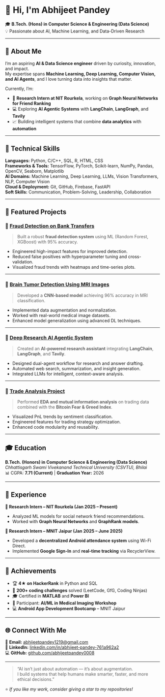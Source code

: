 # 👋 Hi, I'm Abhijeet Pandey  

🎓 **B.Tech. (Hons) in Computer Science & Engineering (Data Science)**  
💡 Passionate about AI, Machine Learning, and Data-Driven Research  

---

## 🚀 About Me
I’m an aspiring **AI & Data Science engineer** driven by curiosity, innovation, and impact.  
My expertise spans **Machine Learning, Deep Learning, Computer Vision, and AI Agents**, and I love turning data into insights that matter.  

Currently, I’m:
- 🔬 **Research Intern at NIT Rourkela**, working on **Graph Neural Networks for Friend Ranking**
- 💻 Exploring **AI Agentic Systems** with **LangChain**, **LangGraph**, and **Tavily**
- 📈 Building intelligent systems that combine **data analytics** with **automation**

---

## 🧠 Technical Skills

**Languages:** Python, C/C++, SQL, R, HTML, CSS  
**Frameworks & Tools:** TensorFlow, PyTorch, Scikit-learn, NumPy, Pandas, OpenCV, Seaborn, Matplotlib  
**AI Domains:** Machine Learning, Deep Learning, LLMs, Vision Transformers, NLP, Computer Vision  
**Cloud & Deployment:** Git, GitHub, Firebase, FastAPI  
**Soft Skills:** Communication, Problem-Solving, Leadership, Collaboration  

---

## 🧩 Featured Projects

### 🔹 [Fraud Detection on Bank Transfers](https://github.com/abhijeetpandey0008)
> Built a robust **fraud detection system** using ML (Random Forest, XGBoost) with 95% accuracy.  
- Engineered high-impact features for improved detection.  
- Reduced false positives with hyperparameter tuning and cross-validation.  
- Visualized fraud trends with heatmaps and time-series plots.

---

### 🔹 [Brain Tumor Detection Using MRI Images](https://github.com/abhijeetpandey0008)
> Developed a **CNN-based model** achieving 96% accuracy in MRI classification.  
- Implemented data augmentation and normalization.  
- Worked with real-world medical image datasets.  
- Enhanced model generalization using advanced DL techniques.

---

### 🔹 [Deep Research AI Agentic System](https://github.com/abhijeetpandey0008)
> Created an **AI-powered research assistant** integrating **LangChain**, **LangGraph**, and **Tavily**.  
- Designed dual-agent workflow for research and answer drafting.  
- Automated web search, summarization, and insight generation.  
- Integrated LLMs for intelligent, context-aware analysis.

---

### 🔹 [Trade Analysis Project](https://github.com/abhijeetpandey0008/Trade_Analysis)
> Performed **EDA and mutual information analysis** on trading data combined with the **Bitcoin Fear & Greed Index**.  
- Visualized PnL trends by sentiment classification.  
- Engineered features for trading strategy optimization.  
- Enhanced code modularity and reusability.

---

## 🎓 Education
**B.Tech. (Honors) in Computer Science & Engineering (Data Science)**  
*Chhattisgarh Swami Vivekanand Technical University (CSVTU), Bhilai*  
📊 CGPA: **7.71 (Current)** | **Graduation Year:** 2026  

---

## 🏅 Experience

**🔹 Research Intern – NIT Rourkela (Jan 2025 – Present)**  
- Analyzed ML models for social network friend recommendations.  
- Worked with **Graph Neural Networks** and **GraphRank models**.

**🔹 Research Intern – MNIT Jaipur (Jan 2025 – June 2025)**  
- Developed a **decentralized Android attendance system** using Wi-Fi Direct.  
- Implemented **Google Sign-In** and **real-time tracking** via RecyclerView.

---

## 🧩 Achievements
- 🏆 **4★ on HackerRank** in Python and SQL  
- 🧮 **200+ coding challenges** solved (LeetCode, GfG, Coding Ninjas)  
- 🎓 Certified in **MATLAB** and **Power BI**  
- 💬 Participant: **AI/ML in Medical Imaging Workshop**  
- 💻 **Android App Development Bootcamp** – MNIT Jaipur  

---

## 🌐 Connect With Me
📧 **Email:** [abhijeetpandey1219@gmail.com](mailto:abhijeetpandey1219@gmail.com)  
💼 **LinkedIn:** [linkedin.com/in/abhijeet-pandey-761a962a2](https://www.linkedin.com/in/abhijeet-pandey-761a962a2)  
💻 **GitHub:** [github.com/abhijeetpandey0008](https://github.com/abhijeetpandey0008)  

---

> “AI isn’t just about automation — it’s about augmentation.  
> I build systems that help humans make smarter, faster, and more ethical decisions.”  

⭐ *If you like my work, consider giving a star to my repositories!*  
